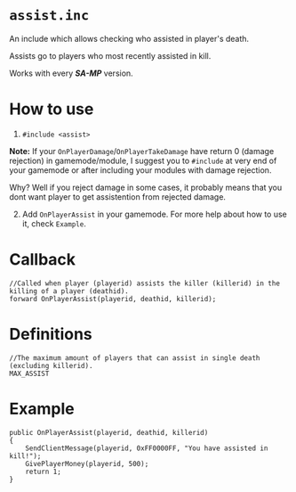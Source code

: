 # `assist.inc`
An include which allows checking who assisted in player's death.

Assists go to players who most recently assisted in kill.

Works with every ***SA-MP*** version.

# How to use

1. `#include <assist>` 

**Note:** If your `OnPlayerDamage`/`OnPlayerTakeDamage` have return 0 (damage rejection) in gamemode/module, I suggest you to `#include` at very end of your gamemode or after including your modules with damage rejection.

Why? Well if you reject damage in some cases, it probably means that you dont want player to get assistention from rejected damage.

2. Add `OnPlayerAssist` in your gamemode. For more help about how to use it, check `Example`.

# Callback
```
//Called when player (playerid) assists the killer (killerid) in the killing of a player (deathid).
forward OnPlayerAssist(playerid, deathid, killerid);
```

# Definitions
```
//The maximum amount of players that can assist in single death (excluding killerid).
MAX_ASSIST
```

# Example
```pawn
public OnPlayerAssist(playerid, deathid, killerid)
{
    SendClientMessage(playerid, 0xFF0000FF, "You have assisted in kill!");
    GivePlayerMoney(playerid, 500);
    return 1;
}
```
